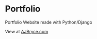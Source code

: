 # Portfolio
Portfolio Website made with Python/Django

View at [AJBryce.com](https://www.AJBryce.com "Portfolio")
